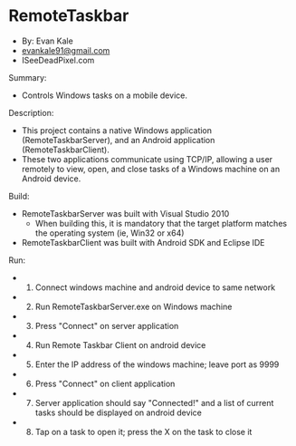 RemoteTaskbar
=============
- By: Evan Kale
- evankale91@gmail.com
- ISeeDeadPixel.com

Summary:
- Controls Windows tasks on a mobile device.

Description:
- This project contains a native Windows application (RemoteTaskbarServer), and an Android application (RemoteTaskbarClient).
- These two applications communicate using TCP/IP, allowing a user remotely to view, open, and close tasks of a Windows machine on an Android device.

Build:
- RemoteTaskbarServer was built with Visual Studio 2010
  - When building this, it is mandatory that the target platform matches the operating system (ie, Win32 or x64)
- RemoteTaskbarClient was built with Android SDK and Eclipse IDE

Run:
- 1) Connect windows machine and android device to same network
- 2) Run  RemoteTaskbarServer.exe on Windows machine
- 3) Press "Connect" on server application
- 4) Run Remote Taskbar Client on android device
- 5) Enter the IP address of the windows machine; leave port as 9999
- 6) Press "Connect" on client application
- 7) Server application should say "Connected!" and a list of current tasks should be displayed on android device
- 8) Tap on a task to open it; press the X on the task to close it